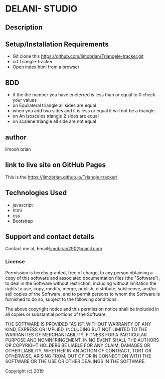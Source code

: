 
# DELANI- STUDIO

## Description




## Setup/Installation Requirements
* Git clone this https://github.com/limobrian/Triangele-tracker.git
* cd Triangle-tracker
* Open index.html from a browser

## BDD
*  if the the number you have eneterred is less than or equal to 0 check your values
* on Equilateral triangle all sides are equal
* when you add two sides and it is less or equal it will not be a triangle
 * on An isosceles triangle 2 sides are equal
 * on scalene triangle all side are not equal
 

## author
 limooh brian

 ## link to live site on GitHub Pages

This is the https://limobrian.github.io/Triangle-tracker/

## Technologies Used
* javascript
* html
* css
* Bootstrap

## Support and contact details
Contact me at,
Email:limobrian290@gamil.com


### License
Permission is hereby granted, free of charge, to any person obtaining a copy
of this software and associated documentation files (the "Software"), to deal
in the Software without restriction, including without limitation the rights
to use, copy, modify, merge, publish, distribute, sublicense, and/or sell
copies of the Software, and to permit persons to whom the Software is
furnished to do so, subject to the following conditions:

The above copyright notice and this permission notice shall be included in all
copies or substantial portions of the Software.

THE SOFTWARE IS PROVIDED "AS IS", WITHOUT WARRANTY OF ANY KIND, EXPRESS OR
IMPLIED, INCLUDING BUT NOT LIMITED TO THE WARRANTIES OF MERCHANTABILITY,
FITNESS FOR A PARTICULAR PURPOSE AND NONINFRINGEMENT. IN NO EVENT SHALL THE
AUTHORS OR COPYRIGHT HOLDERS BE LIABLE FOR ANY CLAIM, DAMAGES OR OTHER
LIABILITY, WHETHER IN AN ACTION OF CONTRACT, TORT OR OTHERWISE, ARISING FROM,
OUT OF OR IN CONNECTION WITH THE SOFTWARE OR THE USE OR OTHER DEALINGS IN THE
SOFTWARE.

Copyright (c) 2019 
